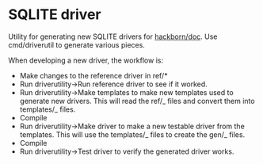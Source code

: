 # SQLITE driver

Utility for generating new SQLITE drivers for [hackborn/doc](https://github.com/hackborn/doc). Use cmd/driverutil
to generate various pieces.

When developing a new driver, the workflow is:

- Make changes to the reference driver in ref/\*
- Run driverutility->Run reference driver to see if it worked.
- Run driverutility->Make templates to make new templates used to generate new drivers. This will read the ref/_ files and convert them into templates/_ files.
- Compile
- Run driverutility->Make driver to make a new testable driver from the templates. This will use the templates/_ files to create the gen/_ files.
- Compile
- Run driverutility->Test driver to verify the generated driver works.
